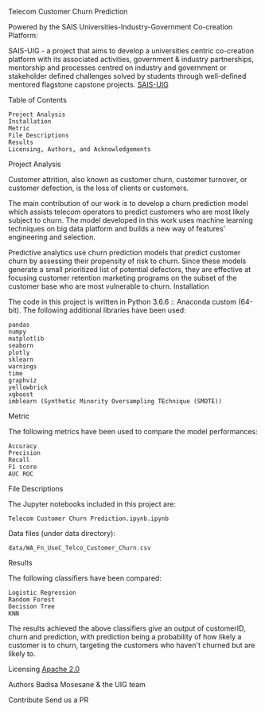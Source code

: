 Telecom Customer Churn Prediction

Powered by the SAIS Universities-Industry-Government Co-creation Platform:  

SAIS-UIG - a project that aims  to  develop  a  universities  centric  co-creation  platform  with  its  associated   activities,   government   &   industry   partnerships,   mentorship   and   processes centred on industry and government or stakeholder defined challenges solved by students through well-defined mentored flagstone capstone projects.
[SAIS-UIG](https://www.saisprogramme.org/storage/app/media/projects/Universities%20Industries%20Government.pdf)


Table of Contents

    Project Analysis
    Installation
    Metric
    File Descriptions
    Results
    Licensing, Authors, and Acknowledgements

Project Analysis

Customer attrition, also known as customer churn, customer turnover, or customer defection, is the loss of clients or customers.

The main contribution of our work is to develop a churn prediction model which assists telecom operators to predict customers who are most likely subject to churn. The model developed in this work uses machine learning techniques on big data platform and builds a new way of features’ engineering and selection.

Predictive analytics use churn prediction models that predict customer churn by assessing their propensity of risk to churn. Since these models generate a small prioritized list of potential defectors, they are effective at focusing customer retention marketing programs on the subset of the customer base who are most vulnerable to churn.
Installation

The code in this project is written in Python 3.6.6 :: Anaconda custom (64-bit). The following additional libraries have been used:

    pandas
    numpy
    matplotlib
    seaborn
    plotly
    sklearn
    warnings
    time
    graphviz
    yellowbrick
    xgboost
    imblearn (Synthetic Minority Oversampling TEchnique (SMOTE))

Metric

The following metrics have been used to compare the model performances:

    Accuracy
    Precision
    Recall
    F1 score
    AUC ROC

File Descriptions

The Jupyter notebooks included in this project are:

    Telecom Customer Churn Prediction.ipynb.ipynb

Data files (under data directory):

    data/WA_Fn_UseC_Telco_Customer_Churn.csv

Results

The following classifiers have been compared:

    Logistic Regression
    Random Forest
    Decision Tree
    KNN
    

The results achieved the above classifiers give an output of customerID, churn and prediction, with prediction being a probability of how likely a customer is to churn, targeting the customers who haven't churned but are likely to.

Licensing
[Apache 2.0](https://www.apache.org/licenses/LICENSE-2.0)

Authors
Badisa Mosesane & the UIG team

Contribute 
Send us a PR